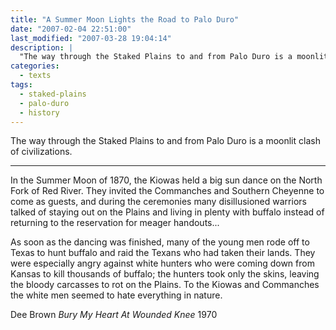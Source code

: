```yaml
---
title: "A Summer Moon Lights the Road to Palo Duro"
date: "2007-02-04 22:51:00"
last_modified: "2007-03-28 19:04:14"
description: |
  "The way through the Staked Plains to and from Palo Duro is a moonlit clash of civilizations."
categories:
  - texts
tags:
  - staked-plains
  - palo-duro
  - history    
---
```

The way through the Staked Plains to and from Palo Duro is a moonlit clash of civilizations.
***


In the Summer Moon of 1870, the Kiowas held a big sun dance on the North Fork of Red River. They invited the Commanches and Southern Cheyenne to come as guests, and during the ceremonies many disillusioned warriors talked of staying out on the Plains and living in plenty with buffalo instead of returning to the reservation for meager handouts...

As soon as the dancing was finished, many of the young men rode off to Texas to hunt buffalo and raid the Texans who had taken their lands. They were especially angry against white hunters who were coming down from Kansas to kill thousands of buffalo; the hunters took only the skins, leaving the bloody carcasses to rot on the Plains. To the Kiowas and Commanches the white men seemed to hate everything in nature.

Dee Brown
_Bury My Heart At Wounded Knee_
1970
